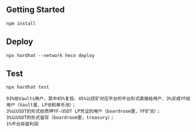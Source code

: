 ## Getting Started

```
npm install
```

## Deploy

```
npx hardhat --network heco deploy
```

## Test

```
npx hardhat test
```

```
93%给Vaults用户，其中45%复投、45%以挖矿对应平台的平台形式直接给用户、3%买成YF给用户（Vault里，LP池和单币池）；
3%以USDT的形式给质押YF-USDT LP凭证的用户（boardroom里，YF矿池）；
3%以USDT的形式留存（boardroom里，treasury）；
1%平台自留利润
```
